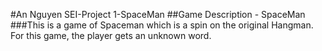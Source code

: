 #An Nguyen SEI-Project 1-SpaceMan
##Game Description - SpaceMan
###This is a game of Spaceman which is a spin on the original Hangman. For this game, the player gets an unknown word.
